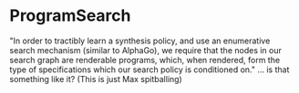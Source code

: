 # ProgramSearch

"In order to tractibly learn a synthesis policy, and use an enumerative search mechanism (similar to AlphaGo), we require that the nodes in our search graph are renderable programs, which, when rendered, form the type of specifications which our search policy is conditioned on." ... is that something like it? (This is just Max spitballing)
